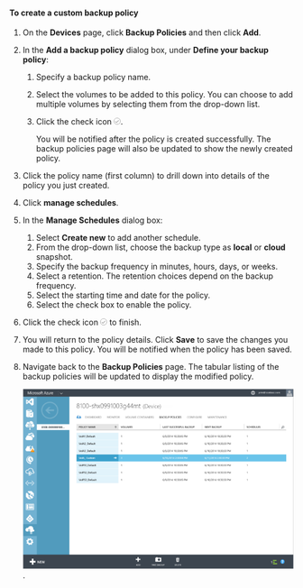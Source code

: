 <!--author=SharS last changed: 9/15/15-->

#### <a name="to-create-a-custom-backup-policy"></a>To create a custom backup policy
1. On the **Devices** page, click **Backup Policies** and then click **Add**.
2. In the **Add a backup policy** dialog box, under **Define your backup policy**:
   
   1. Specify a backup policy name.
   2. Select the volumes to be added to this policy. You can choose to add multiple volumes by selecting them from the drop-down list.
   3. Click the check icon ![check icon](./media/storsimple-add-backup-policy/HCS_CheckIcon-include.png).
      
      You will be notified after the policy is created successfully. The backup policies page will also be updated to show the newly created policy.
3. Click the policy name (first column) to drill down into details of the policy you just created.
4. Click **manage schedules**.
5. In the **Manage Schedules** dialog box:
   
   1. Select **Create new** to add another schedule.
   2. From the drop-down list, choose the backup type as **local** or **cloud** snapshot.
   3. Specify the backup frequency in minutes, hours, days, or weeks.
   4. Select a retention. The retention choices depend on the backup frequency.
   5. Select the starting time and date for the policy.
   6. Select the check box to enable the policy.
6. Click the check icon ![check icon](./media/storsimple-add-backup-policy/HCS_CheckIcon-include.png) to finish.
7. You will return to the policy details. Click **Save** to save the changes you made to this policy. You will be notified when the policy has been saved.
8. Navigate back to the **Backup Policies** page. The tabular listing of the backup policies will be updated to display the modified policy.
   
    ![Custom backup policy](./media/storsimple-create-custom-backup-policy/HCS_CustomBackupPolicyM-include.png).

